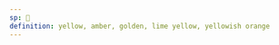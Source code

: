 ```yaml
---
sp: 󱤒
definition: yellow, amber, golden, lime yellow, yellowish orange
---
```

<!-- jelo is what it sounds like, it's yellow-y colours! to me, that includes everything from certain oranges to certain greens. -->